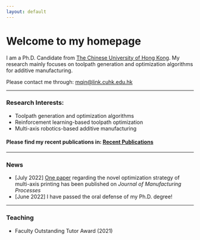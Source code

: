 ```yaml
---
layout: default
---
```


# **Welcome to my homepage**

I am a Ph.D. Candidate from [The Chinese University of Hong Kong](https://www.cuhk.edu.hk/english/index.html). My research mainly focuses on toolpath generation and optimization algorithms for additive manufacturing. 

Please contact me through: mqin@link.cuhk.edu.hk

---
### **Research Interests:**
- Toolpath generation and optimization algorithms
- Reinforcement learning-based toolpath optimization
- Multi-axis robotics-based additive manufacturing

#### Please find my recent publications in: [Recent Publications](./selected_publications.html)

---
### News
- [July 2022] [One paper](https://doi.org/10.1016/j.jmapro.2022.07.024) regarding the novel optimization strategy of multi-axis printing has been published on *Journal of Manufacturing Processes* 
- [June 2022] I have passed the oral defense of my Ph.D. degree!

---
### Teaching
- Faculty Outstanding Tutor Award (2021) 



